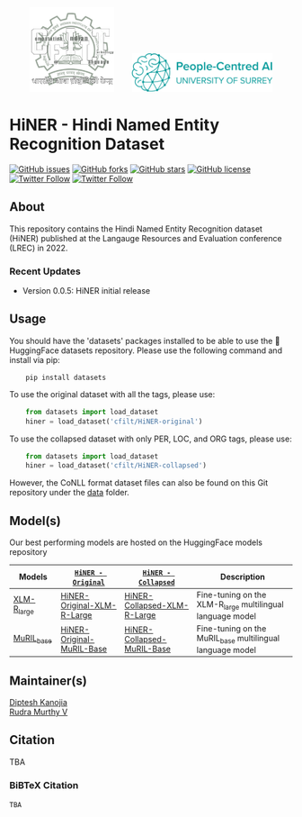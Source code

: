 <p align="center"><img src="cfilt-dark-vec.png" alt="Computation for Indian Language Technology Logo" width="150" height="150"/>&nbsp;&nbsp;&nbsp;&nbsp;&nbsp;&nbsp;&nbsp;&nbsp;<img src="aisurrey.svg" alt="Computation for Indian Language Technology Logo" width="250"/></p>

# HiNER - Hindi Named Entity Recognition Dataset

[![GitHub issues](https://img.shields.io/github/issues/cfiltnlp/HiNER?style=flat-square)](https://github.com/cfiltnlp/HiNER/issues)
[![GitHub forks](https://img.shields.io/github/forks/cfiltnlp/HiNER?style=flat-square)](https://github.com/cfiltnlp/HiNER/network)
[![GitHub stars](https://img.shields.io/github/stars/cfiltnlp/HiNER?style=flat-square)](https://github.com/cfiltnlp/HiNER/stargazers)
[![GitHub license](https://img.shields.io/github/license/cfiltnlp/HiNER?style=flat-square)](https://github.com/cfiltnlp/HiNER/blob/main/LICENSE)
[![Twitter Follow](https://img.shields.io/twitter/follow/cfiltnlp?color=1DA1F2&logo=twitter&style=flat-square)](https://twitter.com/cfiltnlp)
[![Twitter Follow](https://img.shields.io/twitter/follow/PeopleCentredAI?color=1DA1F2&logo=twitter&style=flat-square)](https://twitter.com/PeopleCentredAI)

## About

This repository contains the Hindi Named Entity Recognition dataset (HiNER) published at the Langauge Resources and Evaluation conference (LREC) in 2022. 

### Recent Updates
* Version 0.0.5: HiNER initial release

## Usage

You should have the 'datasets' packages installed to be able to use the :rocket: HuggingFace datasets repository. Please use the following command and install via pip:

```code
    pip install datasets
```

To use the original dataset with all the tags, please use:<br/>

```python
    from datasets import load_dataset
    hiner = load_dataset('cfilt/HiNER-original')
```

To use the collapsed dataset with only PER, LOC, and ORG tags, please use:<br/>

```python
    from datasets import load_dataset
    hiner = load_dataset('cfilt/HiNER-collapsed')
```
However, the CoNLL format dataset files can also be found on this Git repository under the [data](data/) folder.

## Model(s)

Our best performing models are hosted on the HuggingFace models repository

| Models | [`HiNER - Original`](https://huggingface.co/datasets/cfilt/HiNER-original) | [`HiNER - Collapsed`](https://huggingface.co/datasets/cfilt/HiNER-collapsed) | Description |
| --- | --- | --- | --- |
| [XLM-R<sub>large</sub>](https://huggingface.co/xlm-roberta-large) | [HiNER-Original-XLM-R-Large](https://huggingface.co/cfilt/HiNER-original-xlm-roberta-large)  | [HiNER-Collapsed-XLM-R-Large](https://huggingface.co/cfilt/HiNER-collapsed-xlm-roberta-base) | Fine-tuning on the XLM-R<sub>large</sub> multilingual language model |
| [MuRIL<sub>base</sub>](https://huggingface.co/google/muril-base-cased) | [HiNER-Original-MuRIL-Base](https://huggingface.co/cfilt/HiNER-original-muril-base-cased) | [HiNER-Collapsed-MuRIL-Base](https://huggingface.co/cfilt/HiNER-collapsed-muril-base-cased) | Fine-tuning on the MuRIL<sub>base</sub> multilingual language model |


## Maintainer(s)

[Diptesh Kanojia](https://dipteshkanojia.github.io)<br/>
[Rudra Murthy V](https://murthyrudra.github.io/)<br/>

## Citation

TBA

### BiBTeX Citation
```latex
TBA
```
